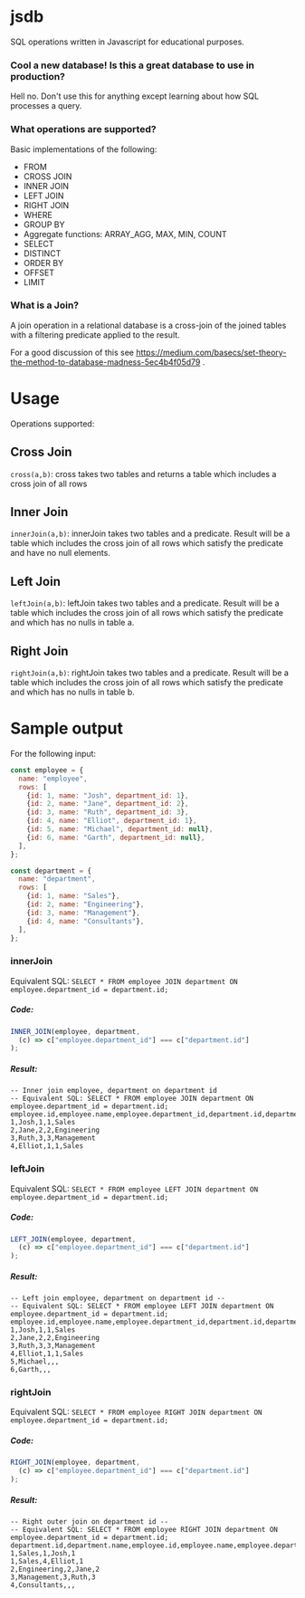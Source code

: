 # jsdb

SQL operations written in Javascript for educational purposes.

### Cool a new database! Is this a great database to use in production?

Hell no. Don't use this for anything except learning about how SQL processes a query.

### What operations are supported?

Basic implementations of the following:

- FROM
- CROSS JOIN
- INNER JOIN
- LEFT JOIN
- RIGHT JOIN
- WHERE
- GROUP BY
- Aggregate functions: ARRAY_AGG, MAX, MIN, COUNT
- SELECT
- DISTINCT
- ORDER BY
- OFFSET
- LIMIT

### What is a Join?

A join operation in a relational database is a cross-join of the joined tables with a filtering predicate applied to the
result.

For a good discussion of this see https://medium.com/basecs/set-theory-the-method-to-database-madness-5ec4b4f05d79 .

# Usage

Operations supported:

## Cross Join

`cross(a,b)`: cross takes two tables and returns a table which includes a cross join of all rows

## Inner Join

`innerJoin(a,b)`: innerJoin takes two tables and a predicate. Result will be a table which includes the cross join of
all rows which satisfy the predicate and have no null elements.

## Left Join

`leftJoin(a,b)`: leftJoin takes two tables and a predicate. Result will be a table which includes the cross join of all
rows which satisfy the predicate and which has no nulls in table a.

## Right Join

`rightJoin(a,b)`: rightJoin takes two tables and a predicate. Result will be a table which includes the cross join of
all rows which satisfy the predicate and which has no nulls in table b.

# Sample output

For the following input:

```javascript
const employee = {
  name: "employee",
  rows: [
    {id: 1, name: "Josh", department_id: 1},
    {id: 2, name: "Jane", department_id: 2},
    {id: 3, name: "Ruth", department_id: 3},
    {id: 4, name: "Elliot", department_id: 1},
    {id: 5, name: "Michael", department_id: null},
    {id: 6, name: "Garth", department_id: null},
  ],
};

const department = {
  name: "department",
  rows: [
    {id: 1, name: "Sales"},
    {id: 2, name: "Engineering"},
    {id: 3, name: "Management"},
    {id: 4, name: "Consultants"},
  ],
};
```

### innerJoin

Equivalent SQL: `SELECT * FROM employee JOIN department ON employee.department_id = department.id;`

##### Code:

```javascript
INNER_JOIN(employee, department,
  (c) => c["employee.department_id"] === c["department.id"]
);
```

##### Result:

```text
-- Inner join employee, department on department id
-- Equivalent SQL: SELECT * FROM employee JOIN department ON employee.department_id = department.id;
employee.id,employee.name,employee.department_id,department.id,department.name
1,Josh,1,1,Sales
2,Jane,2,2,Engineering
3,Ruth,3,3,Management
4,Elliot,1,1,Sales
```

### leftJoin

Equivalent SQL: `SELECT * FROM employee LEFT JOIN department ON employee.department_id = department.id;`

##### Code:

```javascript
LEFT_JOIN(employee, department,
  (c) => c["employee.department_id"] === c["department.id"]
);
```

##### Result:

```text
-- Left join employee, department on department id --
-- Equivalent SQL: SELECT * FROM employee LEFT JOIN department ON employee.department_id = department.id;
employee.id,employee.name,employee.department_id,department.id,department.name
1,Josh,1,1,Sales
2,Jane,2,2,Engineering
3,Ruth,3,3,Management
4,Elliot,1,1,Sales
5,Michael,,,
6,Garth,,,
```

### rightJoin

Equivalent SQL: `SELECT * FROM employee RIGHT JOIN department ON employee.department_id = department.id;`

##### Code:

```javascript
RIGHT_JOIN(employee, department,
  (c) => c["employee.department_id"] === c["department.id"]
);
```

##### Result:

```text
-- Right outer join on department id --
-- Equivalent SQL: SELECT * FROM employee RIGHT JOIN department ON employee.department_id = department.id;
department.id,department.name,employee.id,employee.name,employee.department_id
1,Sales,1,Josh,1
1,Sales,4,Elliot,1
2,Engineering,2,Jane,2
3,Management,3,Ruth,3
4,Consultants,,,
```

